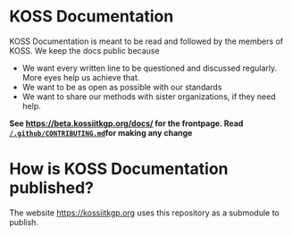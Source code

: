 # KOSS Documentation

KOSS Documentation is meant to be read and followed by the members of KOSS. We keep the docs public because
 - We want every written line to be questioned and discussed regularly. More eyes help us achieve that.
 - We want to be as open as possible with our standards
 - We want to share our methods with sister organizations, if they need help.

**See https://beta.kossiitkgp.org/docs/ for the frontpage. Read [`/.github/CONTRIBUTING.md`](/.github/CONTRIBUTING.md)for making any change**

# How is KOSS Documentation published?

The website https://kossiitkgp.org uses this repository as a submodule to publish. 
